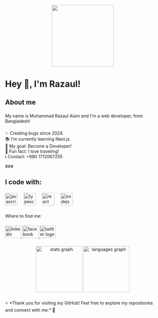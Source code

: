 <div align="center">
  <img height="200" src="https://i.ibb.co.com/HLZ18Z1j/banner.png"  />
</div>

###

<h1 align="left">Hey 👋, I'm Razaul!</h1>

###

<h2 align="left">About me</h2>

###

<p align="left">My name is  Muhammad Razaul Alam and I'm a web developer, from Bangladesh!</p>

###

<p align="left">
✨ Creating bugs since 2024.<br>
📚 I'm currently learning Next.js.<br>
🎯 My goal: Become a Developer!<br>
🎲 Fun fact: I love traveling!<br>
📞 Contact: +880 1712067255
</p>
###

<h2 align="left">I code with:</h2>

###

<div align="left">
  <img src="https://cdn.jsdelivr.net/gh/devicons/devicon/icons/javascript/javascript-original.svg" height="40" alt="javascript logo"  />
  <img width="12" />
  <img src="https://cdn.jsdelivr.net/gh/devicons/devicon/icons/typescript/typescript-original.svg" height="40" alt="typescript logo"  />
  <img width="12" />
  <img src="https://cdn.jsdelivr.net/gh/devicons/devicon/icons/react/react-original.svg" height="40" alt="react logo"  />
  <img width="12" />
  <img src="https://cdn.jsdelivr.net/gh/devicons/devicon/icons/nodejs/nodejs-original.svg" height="40" alt="nodejs logo"  />
</div>

###

<p align="left">Where to find me:</p>

###

<div align="left">
  <a href="https://www.linkedin.com/in/razaul-alam/" target="_blank">
    <img src="https://raw.githubusercontent.com/maurodesouza/profile-readme-generator/master/src/assets/icons/social/linkedin/default.svg" width="52" height="40" alt="linkedin logo"  />
  </a>
  <a href="https://www.facebook.com/Razaul007" target="_blank">
    <img src="https://raw.githubusercontent.com/maurodesouza/profile-readme-generator/master/src/assets/icons/social/facebook/default.svg" width="52" height="40" alt="facebook logo"  />
  </a>
  <a href="https://x.com/Razaul080907" target="_blank">
    <img src="https://raw.githubusercontent.com/maurodesouza/profile-readme-generator/master/src/assets/icons/social/twitter/default.svg" width="52" height="40" alt="twitter logo"  />
  </a>
</div>

###


<div align="center">
  <img src="https://github-readme-stats.vercel.app/api?username=Razaul007&hide_title=false&hide_rank=false&show_icons=true&include_all_commits=true&count_private=true&disable_animations=false&theme=dracula&locale=en&hide_border=false&order=1" height="150" alt="stats graph"  />
  <img src="https://github-readme-stats.vercel.app/api/top-langs?username=Razaul007&locale=en&hide_title=false&layout=compact&card_width=320&langs_count=5&theme=dracula&hide_border=false&order=2" height="150" alt="languages graph"  />
</div>

###
<p align="left">⭐️ *Thank you for visiting my GitHub! Feel free to explore my repositories and connect with me.* 🚀</p>

###
